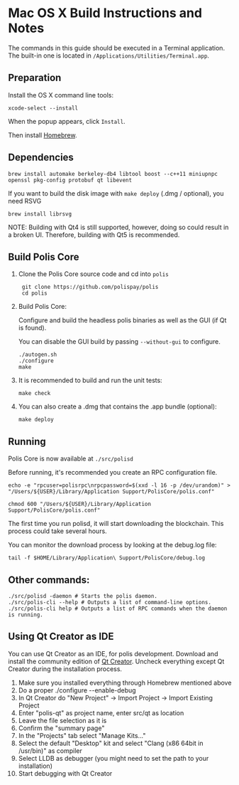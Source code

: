 Mac OS X Build Instructions and Notes
====================================
The commands in this guide should be executed in a Terminal application.
The built-in one is located in `/Applications/Utilities/Terminal.app`.

Preparation
-----------
Install the OS X command line tools:

`xcode-select --install`

When the popup appears, click `Install`.

Then install [Homebrew](https://brew.sh).

Dependencies
----------------------

    brew install automake berkeley-db4 libtool boost --c++11 miniupnpc openssl pkg-config protobuf qt libevent

If you want to build the disk image with `make deploy` (.dmg / optional), you need RSVG

    brew install librsvg

NOTE: Building with Qt4 is still supported, however, doing so could result in a broken UI. Therefore, building with Qt5 is recommended.

Build Polis Core
------------------------

1. Clone the Polis Core source code and cd into `polis`

        git clone https://github.com/polispay/polis
        cd polis

2.  Build Polis Core:

    Configure and build the headless polis binaries as well as the GUI (if Qt is found).

    You can disable the GUI build by passing `--without-gui` to configure.

        ./autogen.sh
        ./configure
        make

3.  It is recommended to build and run the unit tests:

        make check

4.  You can also create a .dmg that contains the .app bundle (optional):

        make deploy

Running
-------

Polis Core is now available at `./src/polisd`

Before running, it's recommended you create an RPC configuration file.

    echo -e "rpcuser=polisrpc\nrpcpassword=$(xxd -l 16 -p /dev/urandom)" > "/Users/${USER}/Library/Application Support/PolisCore/polis.conf"

    chmod 600 "/Users/${USER}/Library/Application Support/PolisCore/polis.conf"

The first time you run polisd, it will start downloading the blockchain. This process could take several hours.

You can monitor the download process by looking at the debug.log file:

    tail -f $HOME/Library/Application\ Support/PolisCore/debug.log

Other commands:
-------

    ./src/polisd -daemon # Starts the polis daemon.
    ./src/polis-cli --help # Outputs a list of command-line options.
    ./src/polis-cli help # Outputs a list of RPC commands when the daemon is running.

Using Qt Creator as IDE
------------------------
You can use Qt Creator as an IDE, for polis development.
Download and install the community edition of [Qt Creator](https://www.qt.io/download/).
Uncheck everything except Qt Creator during the installation process.

1. Make sure you installed everything through Homebrew mentioned above
2. Do a proper ./configure --enable-debug
3. In Qt Creator do "New Project" -> Import Project -> Import Existing Project
4. Enter "polis-qt" as project name, enter src/qt as location
5. Leave the file selection as it is
6. Confirm the "summary page"
7. In the "Projects" tab select "Manage Kits..."
8. Select the default "Desktop" kit and select "Clang (x86 64bit in /usr/bin)" as compiler
9. Select LLDB as debugger (you might need to set the path to your installation)
10. Start debugging with Qt Creator
